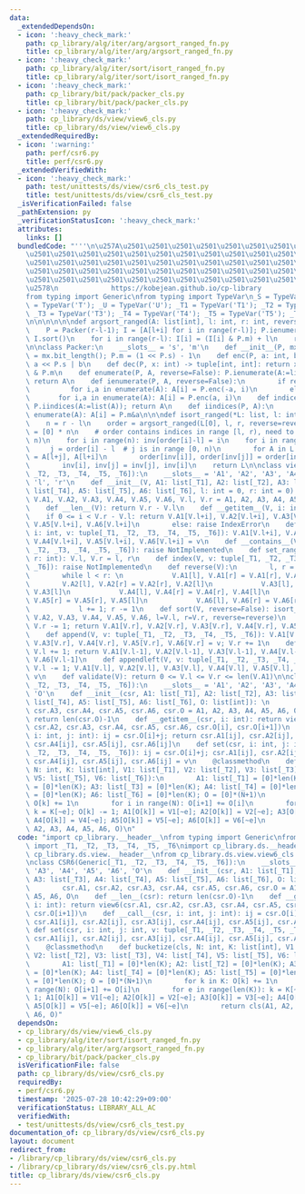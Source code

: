 ```yaml
---
data:
  _extendedDependsOn:
  - icon: ':heavy_check_mark:'
    path: cp_library/alg/iter/arg/argsort_ranged_fn.py
    title: cp_library/alg/iter/arg/argsort_ranged_fn.py
  - icon: ':heavy_check_mark:'
    path: cp_library/alg/iter/sort/isort_ranged_fn.py
    title: cp_library/alg/iter/sort/isort_ranged_fn.py
  - icon: ':heavy_check_mark:'
    path: cp_library/bit/pack/packer_cls.py
    title: cp_library/bit/pack/packer_cls.py
  - icon: ':heavy_check_mark:'
    path: cp_library/ds/view/view6_cls.py
    title: cp_library/ds/view/view6_cls.py
  _extendedRequiredBy:
  - icon: ':warning:'
    path: perf/csr6.py
    title: perf/csr6.py
  _extendedVerifiedWith:
  - icon: ':heavy_check_mark:'
    path: test/unittests/ds/view/csr6_cls_test.py
    title: test/unittests/ds/view/csr6_cls_test.py
  _isVerificationFailed: false
  _pathExtension: py
  _verificationStatusIcon: ':heavy_check_mark:'
  attributes:
    links: []
  bundledCode: "'''\n\u257A\u2501\u2501\u2501\u2501\u2501\u2501\u2501\u2501\u2501\u2501\
    \u2501\u2501\u2501\u2501\u2501\u2501\u2501\u2501\u2501\u2501\u2501\u2501\u2501\
    \u2501\u2501\u2501\u2501\u2501\u2501\u2501\u2501\u2501\u2501\u2501\u2501\u2501\
    \u2501\u2501\u2501\u2501\u2501\u2501\u2501\u2501\u2501\u2501\u2501\u2501\u2501\
    \u2501\u2501\u2501\u2501\u2501\u2501\u2501\u2501\u2501\u2501\u2501\u2501\u2501\
    \u2578\n             https://kobejean.github.io/cp-library               \n'''\n\
    from typing import Generic\nfrom typing import TypeVar\n_S = TypeVar('S'); _T\
    \ = TypeVar('T'); _U = TypeVar('U'); _T1 = TypeVar('T1'); _T2 = TypeVar('T2');\
    \ _T3 = TypeVar('T3'); _T4 = TypeVar('T4'); _T5 = TypeVar('T5'); _T6 = TypeVar('T6')\n\
    \n\n\n\n\n\ndef argsort_ranged(A: list[int], l: int, r: int, reverse=False):\n\
    \    P = Packer(r-l-1); I = [A[l+i] for i in range(r-l)]; P.ienumerate(I, reverse);\
    \ I.sort()\n    for i in range(r-l): I[i] = (I[i] & P.m) + l\n    return I\n\n\
    \n\nclass Packer:\n    __slots__ = 's', 'm'\n    def __init__(P, mx: int): P.s\
    \ = mx.bit_length(); P.m = (1 << P.s) - 1\n    def enc(P, a: int, b: int): return\
    \ a << P.s | b\n    def dec(P, x: int) -> tuple[int, int]: return x >> P.s, x\
    \ & P.m\n    def enumerate(P, A, reverse=False): P.ienumerate(A:=list(A), reverse);\
    \ return A\n    def ienumerate(P, A, reverse=False):\n        if reverse:\n  \
    \          for i,a in enumerate(A): A[i] = P.enc(-a, i)\n        else:\n     \
    \       for i,a in enumerate(A): A[i] = P.enc(a, i)\n    def indices(P, A: list[int]):\
    \ P.iindices(A:=list(A)); return A\n    def iindices(P, A):\n        for i,a in\
    \ enumerate(A): A[i] = P.m&a\n\n\ndef isort_ranged(*L: list, l: int, r: int, reverse=False):\n\
    \    n = r - l\n    order = argsort_ranged(L[0], l, r, reverse=reverse)\n    inv\
    \ = [0] * n\n    # order contains indices in range [l, r), need to map to [0,\
    \ n)\n    for i in range(n): inv[order[i]-l] = i\n    for i in range(n):\n   \
    \     j = order[i] - l  # j is in range [0, n)\n        for A in L: A[l+i], A[l+j]\
    \ = A[l+j], A[l+i]\n        order[inv[i]], order[inv[j]] = order[inv[j]], order[inv[i]]\n\
    \        inv[i], inv[j] = inv[j], inv[i]\n    return L\n\nclass view6(Generic[_T1,\
    \ _T2, _T3, _T4, _T5, _T6]):\n    __slots__ = 'A1', 'A2', 'A3', 'A4', 'A5', 'A6',\
    \ 'l', 'r'\n    def __init__(V, A1: list[_T1], A2: list[_T2], A3: list[_T3], A4:\
    \ list[_T4], A5: list[_T5], A6: list[_T6], l: int = 0, r: int = 0): \n       \
    \ V.A1, V.A2, V.A3, V.A4, V.A5, V.A6, V.l, V.r = A1, A2, A3, A4, A5, A6, l, r\n\
    \    def __len__(V): return V.r - V.l\n    def __getitem__(V, i: int): \n    \
    \    if 0 <= i < V.r - V.l: return V.A1[V.l+i], V.A2[V.l+i], V.A3[V.l+i], V.A4[V.l+i],\
    \ V.A5[V.l+i], V.A6[V.l+i]\n        else: raise IndexError\n    def __setitem__(V,\
    \ i: int, v: tuple[_T1, _T2, _T3, _T4, _T5, _T6]): V.A1[V.l+i], V.A2[V.l+i], V.A3[V.l+i],\
    \ V.A4[V.l+i], V.A5[V.l+i], V.A6[V.l+i] = v\n    def __contains__(V, v: tuple[_T1,\
    \ _T2, _T3, _T4, _T5, _T6]): raise NotImplemented\n    def set_range(V, l: int,\
    \ r: int): V.l, V.r = l, r\n    def index(V, v: tuple[_T1, _T2, _T3, _T4, _T5,\
    \ _T6]): raise NotImplemented\n    def reverse(V):\n        l, r = V.l, V.r-1\n\
    \        while l < r: \n            V.A1[l], V.A1[r] = V.A1[r], V.A1[l]\n    \
    \        V.A2[l], V.A2[r] = V.A2[r], V.A2[l]\n            V.A3[l], V.A3[r] = V.A3[r],\
    \ V.A3[l]\n            V.A4[l], V.A4[r] = V.A4[r], V.A4[l]\n            V.A5[l],\
    \ V.A5[r] = V.A5[r], V.A5[l]\n            V.A6[l], V.A6[r] = V.A6[r], V.A6[l]\n\
    \            l += 1; r -= 1\n    def sort(V, reverse=False): isort_ranged(V.A1,\
    \ V.A2, V.A3, V.A4, V.A5, V.A6, l=V.l, r=V.r, reverse=reverse)\n    def pop(V):\
    \ V.r -= 1; return V.A1[V.r], V.A2[V.r], V.A3[V.r], V.A4[V.r], V.A5[V.r], V.A6[V.r]\n\
    \    def append(V, v: tuple[_T1, _T2, _T3, _T4, _T5, _T6]): V.A1[V.r], V.A2[V.r],\
    \ V.A3[V.r], V.A4[V.r], V.A5[V.r], V.A6[V.r] = v; V.r += 1\n    def popleft(V):\
    \ V.l += 1; return V.A1[V.l-1], V.A2[V.l-1], V.A3[V.l-1], V.A4[V.l-1], V.A5[V.l-1],\
    \ V.A6[V.l-1]\n    def appendleft(V, v: tuple[_T1, _T2, _T3, _T4, _T5, _T6]):\
    \ V.l -= 1; V.A1[V.l], V.A2[V.l], V.A3[V.l], V.A4[V.l], V.A5[V.l], V.A6[V.l] =\
    \ v\n    def validate(V): return 0 <= V.l <= V.r <= len(V.A1)\n\nclass CSR6(Generic[_T1,\
    \ _T2, _T3, _T4, _T5, _T6]):\n    __slots__ = 'A1', 'A2', 'A3', 'A4', 'A5', 'A6',\
    \ 'O'\n    def __init__(csr, A1: list[_T1], A2: list[_T2], A3: list[_T3], A4:\
    \ list[_T4], A5: list[_T5], A6: list[_T6], O: list[int]): \n        csr.A1, csr.A2,\
    \ csr.A3, csr.A4, csr.A5, csr.A6, csr.O = A1, A2, A3, A4, A5, A6, O\n    def __len__(csr):\
    \ return len(csr.O)-1\n    def __getitem__(csr, i: int): return view6(csr.A1,\
    \ csr.A2, csr.A3, csr.A4, csr.A5, csr.A6, csr.O[i], csr.O[i+1])\n    def __call__(csr,\
    \ i: int, j: int): ij = csr.O[i]+j; return csr.A1[ij], csr.A2[ij], csr.A3[ij],\
    \ csr.A4[ij], csr.A5[ij], csr.A6[ij]\n    def set(csr, i: int, j: int, v: tuple[_T1,\
    \ _T2, _T3, _T4, _T5, _T6]): ij = csr.O[i]+j; csr.A1[ij], csr.A2[ij], csr.A3[ij],\
    \ csr.A4[ij], csr.A5[ij], csr.A6[ij] = v\n    @classmethod\n    def bucketize(cls,\
    \ N: int, K: list[int], V1: list[_T1], V2: list[_T2], V3: list[_T3], V4: list[_T4],\
    \ V5: list[_T5], V6: list[_T6]):\n        A1: list[_T1] = [0]*len(K); A2: list[_T2]\
    \ = [0]*len(K); A3: list[_T3] = [0]*len(K); A4: list[_T4] = [0]*len(K); A5: list[_T5]\
    \ = [0]*len(K); A6: list[_T6] = [0]*len(K); O = [0]*(N+1)\n        for k in K:\
    \ O[k] += 1\n        for i in range(N): O[i+1] += O[i]\n        for e in range(len(K)):\
    \ k = K[~e]; O[k] -= 1; A1[O[k]] = V1[~e]; A2[O[k]] = V2[~e]; A3[O[k]] = V3[~e];\
    \ A4[O[k]] = V4[~e]; A5[O[k]] = V5[~e]; A6[O[k]] = V6[~e]\n        return cls(A1,\
    \ A2, A3, A4, A5, A6, O)\n"
  code: "import cp_library.__header__\nfrom typing import Generic\nfrom cp_library.misc.typing\
    \ import _T1, _T2, _T3, _T4, _T5, _T6\nimport cp_library.ds.__header__\nimport\
    \ cp_library.ds.view.__header__\nfrom cp_library.ds.view.view6_cls import view6\n\
    \nclass CSR6(Generic[_T1, _T2, _T3, _T4, _T5, _T6]):\n    __slots__ = 'A1', 'A2',\
    \ 'A3', 'A4', 'A5', 'A6', 'O'\n    def __init__(csr, A1: list[_T1], A2: list[_T2],\
    \ A3: list[_T3], A4: list[_T4], A5: list[_T5], A6: list[_T6], O: list[int]): \n\
    \        csr.A1, csr.A2, csr.A3, csr.A4, csr.A5, csr.A6, csr.O = A1, A2, A3, A4,\
    \ A5, A6, O\n    def __len__(csr): return len(csr.O)-1\n    def __getitem__(csr,\
    \ i: int): return view6(csr.A1, csr.A2, csr.A3, csr.A4, csr.A5, csr.A6, csr.O[i],\
    \ csr.O[i+1])\n    def __call__(csr, i: int, j: int): ij = csr.O[i]+j; return\
    \ csr.A1[ij], csr.A2[ij], csr.A3[ij], csr.A4[ij], csr.A5[ij], csr.A6[ij]\n   \
    \ def set(csr, i: int, j: int, v: tuple[_T1, _T2, _T3, _T4, _T5, _T6]): ij = csr.O[i]+j;\
    \ csr.A1[ij], csr.A2[ij], csr.A3[ij], csr.A4[ij], csr.A5[ij], csr.A6[ij] = v\n\
    \    @classmethod\n    def bucketize(cls, N: int, K: list[int], V1: list[_T1],\
    \ V2: list[_T2], V3: list[_T3], V4: list[_T4], V5: list[_T5], V6: list[_T6]):\n\
    \        A1: list[_T1] = [0]*len(K); A2: list[_T2] = [0]*len(K); A3: list[_T3]\
    \ = [0]*len(K); A4: list[_T4] = [0]*len(K); A5: list[_T5] = [0]*len(K); A6: list[_T6]\
    \ = [0]*len(K); O = [0]*(N+1)\n        for k in K: O[k] += 1\n        for i in\
    \ range(N): O[i+1] += O[i]\n        for e in range(len(K)): k = K[~e]; O[k] -=\
    \ 1; A1[O[k]] = V1[~e]; A2[O[k]] = V2[~e]; A3[O[k]] = V3[~e]; A4[O[k]] = V4[~e];\
    \ A5[O[k]] = V5[~e]; A6[O[k]] = V6[~e]\n        return cls(A1, A2, A3, A4, A5,\
    \ A6, O)"
  dependsOn:
  - cp_library/ds/view/view6_cls.py
  - cp_library/alg/iter/sort/isort_ranged_fn.py
  - cp_library/alg/iter/arg/argsort_ranged_fn.py
  - cp_library/bit/pack/packer_cls.py
  isVerificationFile: false
  path: cp_library/ds/view/csr6_cls.py
  requiredBy:
  - perf/csr6.py
  timestamp: '2025-07-28 10:42:29+09:00'
  verificationStatus: LIBRARY_ALL_AC
  verifiedWith:
  - test/unittests/ds/view/csr6_cls_test.py
documentation_of: cp_library/ds/view/csr6_cls.py
layout: document
redirect_from:
- /library/cp_library/ds/view/csr6_cls.py
- /library/cp_library/ds/view/csr6_cls.py.html
title: cp_library/ds/view/csr6_cls.py
---
```

